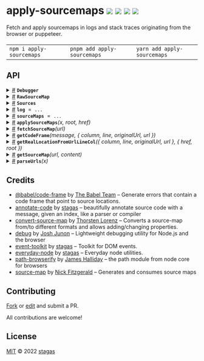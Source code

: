<h1>
apply-sourcemaps <a href="https://npmjs.org/package/apply-sourcemaps"><img src="https://img.shields.io/badge/npm-v0.0.5-F00.svg?colorA=000"/></a> <a href="src"><img src="https://img.shields.io/badge/loc-237-FFF.svg?colorA=000"/></a> <a href="https://cdn.jsdelivr.net/npm/apply-sourcemaps@0.0.5/dist/apply-sourcemaps.min.js"><img src="https://img.shields.io/badge/brotli-23K-333.svg?colorA=000"/></a> <a href="LICENSE"><img src="https://img.shields.io/badge/license-MIT-F0B.svg?colorA=000"/></a>
</h1>

<p></p>

Fetch and apply sourcemaps in logs and stack traces originating from the browser or puppeteer.

<h4>
<table><tr><td title="Triple click to select and copy paste">
<code>npm i apply-sourcemaps </code>
</td><td title="Triple click to select and copy paste">
<code>pnpm add apply-sourcemaps </code>
</td><td title="Triple click to select and copy paste">
<code>yarn add apply-sourcemaps</code>
</td></tr></table>
</h4>

## API

<p>  <details id="Debugger$55" title="Interface" ><summary><span><a href="#Debugger$55">#</a></span>  <code><strong>Debugger</strong></code>    </summary>  <a href="src/.fastpm/-/@types/debug@4.1.7/index.d.ts#L43">src/.fastpm/-/@types/debug@4.1.7/index.d.ts#L43</a>  <ul>    <p>    <details id="formatter$70" title="Parameter" ><summary><span><a href="#formatter$70">#</a></span>  <code><strong>formatter</strong></code>    </summary>    <ul><p>any</p>        </ul></details><details id="args$71" title="Parameter" ><summary><span><a href="#args$71">#</a></span>  <code><strong>args</strong></code>    </summary>    <ul><p>any  []</p>        </ul></details>  <p><strong>Debugger</strong><em>(formatter, args)</em>  &nbsp;=&gt;  <ul>void</ul></p></p>    <p>  <details id="color$56" title="Property" ><summary><span><a href="#color$56">#</a></span>  <code><strong>color</strong></code>    </summary>  <a href="src/.fastpm/-/@types/debug@4.1.7/index.d.ts#L46">src/.fastpm/-/@types/debug@4.1.7/index.d.ts#L46</a>  <ul><p>string</p>        </ul></details><details id="diff$57" title="Property" ><summary><span><a href="#diff$57">#</a></span>  <code><strong>diff</strong></code>    </summary>  <a href="src/.fastpm/-/@types/debug@4.1.7/index.d.ts#L47">src/.fastpm/-/@types/debug@4.1.7/index.d.ts#L47</a>  <ul><p>number</p>        </ul></details><details id="enabled$58" title="Property" ><summary><span><a href="#enabled$58">#</a></span>  <code><strong>enabled</strong></code>    </summary>  <a href="src/.fastpm/-/@types/debug@4.1.7/index.d.ts#L48">src/.fastpm/-/@types/debug@4.1.7/index.d.ts#L48</a>  <ul><p>boolean</p>        </ul></details><details id="namespace$62" title="Property" ><summary><span><a href="#namespace$62">#</a></span>  <code><strong>namespace</strong></code>    </summary>  <a href="src/.fastpm/-/@types/debug@4.1.7/index.d.ts#L50">src/.fastpm/-/@types/debug@4.1.7/index.d.ts#L50</a>  <ul><p>string</p>        </ul></details><details id="destroy$63" title="Method" ><summary><span><a href="#destroy$63">#</a></span>  <code><strong>destroy</strong></code><em>()</em>    </summary>  <a href="src/.fastpm/-/@types/debug@4.1.7/index.d.ts#L51">src/.fastpm/-/@types/debug@4.1.7/index.d.ts#L51</a>  <ul>    <p>      <p><strong>destroy</strong><em>()</em>  &nbsp;=&gt;  <ul>boolean</ul></p></p>    </ul></details><details id="extend$65" title="Method" ><summary><span><a href="#extend$65">#</a></span>  <code><strong>extend</strong></code><em>(namespace, delimiter)</em>    </summary>  <a href="src/.fastpm/-/@types/debug@4.1.7/index.d.ts#L52">src/.fastpm/-/@types/debug@4.1.7/index.d.ts#L52</a>  <ul>    <p>    <details id="namespace$67" title="Parameter" ><summary><span><a href="#namespace$67">#</a></span>  <code><strong>namespace</strong></code>    </summary>    <ul><p>string</p>        </ul></details><details id="delimiter$68" title="Parameter" ><summary><span><a href="#delimiter$68">#</a></span>  <code><strong>delimiter</strong></code>    </summary>    <ul><p>string</p>        </ul></details>  <p><strong>extend</strong><em>(namespace, delimiter)</em>  &nbsp;=&gt;  <ul><a href="#Debugger$55">Debugger</a></ul></p></p>    </ul></details><details id="log$59" title="Method" ><summary><span><a href="#log$59">#</a></span>  <code><strong>log</strong></code><em>(args)</em>    </summary>  <a href="src/.fastpm/-/@types/debug@4.1.7/index.d.ts#L49">src/.fastpm/-/@types/debug@4.1.7/index.d.ts#L49</a>  <ul>    <p>    <details id="args$61" title="Parameter" ><summary><span><a href="#args$61">#</a></span>  <code><strong>args</strong></code>    </summary>    <ul><p>any  []</p>        </ul></details>  <p><strong>log</strong><em>(args)</em>  &nbsp;=&gt;  <ul>any</ul></p></p>    </ul></details></p></ul></details>  <details id="RawSourceMap$72" title="Interface" ><summary><span><a href="#RawSourceMap$72">#</a></span>  <code><strong>RawSourceMap</strong></code>    </summary>  <a href="src/.fastpm/-/source-map@0.7.4/source-map.d.ts#L15">src/.fastpm/-/source-map@0.7.4/source-map.d.ts#L15</a>  <ul>        <p>  <details id="file$79" title="Property" ><summary><span><a href="#file$79">#</a></span>  <code><strong>file</strong></code>    </summary>  <a href="src/.fastpm/-/source-map@0.7.4/source-map.d.ts#L22">src/.fastpm/-/source-map@0.7.4/source-map.d.ts#L22</a>  <ul><p>string</p>        </ul></details><details id="mappings$78" title="Property" ><summary><span><a href="#mappings$78">#</a></span>  <code><strong>mappings</strong></code>    </summary>  <a href="src/.fastpm/-/source-map@0.7.4/source-map.d.ts#L21">src/.fastpm/-/source-map@0.7.4/source-map.d.ts#L21</a>  <ul><p>string</p>        </ul></details><details id="names$75" title="Property" ><summary><span><a href="#names$75">#</a></span>  <code><strong>names</strong></code>    </summary>  <a href="src/.fastpm/-/source-map@0.7.4/source-map.d.ts#L18">src/.fastpm/-/source-map@0.7.4/source-map.d.ts#L18</a>  <ul><p>string  []</p>        </ul></details><details id="sourceRoot$76" title="Property" ><summary><span><a href="#sourceRoot$76">#</a></span>  <code><strong>sourceRoot</strong></code>    </summary>  <a href="src/.fastpm/-/source-map@0.7.4/source-map.d.ts#L19">src/.fastpm/-/source-map@0.7.4/source-map.d.ts#L19</a>  <ul><p>string</p>        </ul></details><details id="sources$74" title="Property" ><summary><span><a href="#sources$74">#</a></span>  <code><strong>sources</strong></code>    </summary>  <a href="src/.fastpm/-/source-map@0.7.4/source-map.d.ts#L17">src/.fastpm/-/source-map@0.7.4/source-map.d.ts#L17</a>  <ul><p>string  []</p>        </ul></details><details id="sourcesContent$77" title="Property" ><summary><span><a href="#sourcesContent$77">#</a></span>  <code><strong>sourcesContent</strong></code>    </summary>  <a href="src/.fastpm/-/source-map@0.7.4/source-map.d.ts#L20">src/.fastpm/-/source-map@0.7.4/source-map.d.ts#L20</a>  <ul><p>string  []</p>        </ul></details><details id="version$73" title="Property" ><summary><span><a href="#version$73">#</a></span>  <code><strong>version</strong></code>    </summary>  <a href="src/.fastpm/-/source-map@0.7.4/source-map.d.ts#L16">src/.fastpm/-/source-map@0.7.4/source-map.d.ts#L16</a>  <ul><p>number</p>        </ul></details></p></ul></details><details id="Sources$8" title="Interface" ><summary><span><a href="#Sources$8">#</a></span>  <code><strong>Sources</strong></code>    </summary>  <a href="src/fetch-source-map.ts#L10">src/fetch-source-map.ts#L10</a>  <ul>        <p>  <details id="source$9" title="Property" ><summary><span><a href="#source$9">#</a></span>  <code><strong>source</strong></code>    </summary>  <a href="src/fetch-source-map.ts#L11">src/fetch-source-map.ts#L11</a>  <ul><p>string</p>        </ul></details><details id="sourceMap$10" title="Property" ><summary><span><a href="#sourceMap$10">#</a></span>  <code><strong>sourceMap</strong></code>    </summary>  <a href="src/fetch-source-map.ts#L12">src/fetch-source-map.ts#L12</a>  <ul><p>{<p>  <details id="sourcemap$12" title="Property" ><summary><span><a href="#sourcemap$12">#</a></span>  <code><strong>sourcemap</strong></code>    </summary>  <a href="src/fetch-source-map.ts#L13">src/fetch-source-map.ts#L13</a>  <ul><p>undefined | <a href="#RawSourceMap$72">RawSourceMap</a></p>        </ul></details></p>}</p>        </ul></details></p></ul></details><details id="log$1" title="Variable" ><summary><span><a href="#log$1">#</a></span>  <code><strong>log</strong></code>  <span><span>&nbsp;=&nbsp;</span>  <code>...</code></span>  </summary>  <a href="src/apply-sourcemaps.ts#L5">src/apply-sourcemaps.ts#L5</a>  <ul><p><a href="#Debugger$55">Debugger</a></p>        </ul></details><details id="sourceMaps$7" title="Variable" ><summary><span><a href="#sourceMaps$7">#</a></span>  <code><strong>sourceMaps</strong></code>  <span><span>&nbsp;=&nbsp;</span>  <code>...</code></span>  </summary>  <a href="src/fetch-source-map.ts#L8">src/fetch-source-map.ts#L8</a>  <ul><p><span>Map</span>&lt;string, <span>Promise</span>&lt;undefined | <a href="#Sources$8">Sources</a>&gt;&gt;</p>        </ul></details><details id="applySourceMaps$2" title="Function" ><summary><span><a href="#applySourceMaps$2">#</a></span>  <code><strong>applySourceMaps</strong></code><em>(x, root, href)</em>    </summary>  <a href="src/apply-sourcemaps.ts#L14">src/apply-sourcemaps.ts#L14</a>  <ul>    <p>    <details id="x$4" title="Parameter" ><summary><span><a href="#x$4">#</a></span>  <code><strong>x</strong></code>    </summary>    <ul><p>string</p>        </ul></details><details id="root$5" title="Parameter" ><summary><span><a href="#root$5">#</a></span>  <code><strong>root</strong></code>  <span><span>&nbsp;=&nbsp;</span>  <code>...</code></span>  </summary>    <ul><p>string</p>        </ul></details><details id="href$6" title="Parameter" ><summary><span><a href="#href$6">#</a></span>  <code><strong>href</strong></code>    </summary>    <ul><p>string</p>        </ul></details>  <p><strong>applySourceMaps</strong><em>(x, root, href)</em>  &nbsp;=&gt;  <ul><span>Promise</span>&lt;string&gt;</ul></p></p>    </ul></details><details id="fetchSourceMap$13" title="Function" ><summary><span><a href="#fetchSourceMap$13">#</a></span>  <code><strong>fetchSourceMap</strong></code><em>(url)</em>    </summary>  <a href="src/fetch-source-map.ts#L17">src/fetch-source-map.ts#L17</a>  <ul>    <p>    <details id="url$15" title="Parameter" ><summary><span><a href="#url$15">#</a></span>  <code><strong>url</strong></code>    </summary>    <ul><p>string</p>        </ul></details>  <p><strong>fetchSourceMap</strong><em>(url)</em>  &nbsp;=&gt;  <ul><span>Promise</span>&lt;undefined | <a href="#Sources$8">Sources</a>&gt;</ul></p></p>    </ul></details><details id="getCodeFrame$16" title="Function" ><summary><span><a href="#getCodeFrame$16">#</a></span>  <code><strong>getCodeFrame</strong></code><em>(message, { column, line, originalUrl, url })</em>    </summary>  <a href="src/get-code-frame.ts#L4">src/get-code-frame.ts#L4</a>  <ul>    <p>    <details id="message$18" title="Parameter" ><summary><span><a href="#message$18">#</a></span>  <code><strong>message</strong></code>    </summary>    <ul><p>string</p>        </ul></details>{<p>  <details id="column$24" title="Property" ><summary><span><a href="#column$24">#</a></span>  <code><strong>column</strong></code>    </summary>  <a href="src/get-code-frame.ts#L6">src/get-code-frame.ts#L6</a>  <ul><p>string | number</p>        </ul></details><details id="line$23" title="Property" ><summary><span><a href="#line$23">#</a></span>  <code><strong>line</strong></code>    </summary>  <a href="src/get-code-frame.ts#L6">src/get-code-frame.ts#L6</a>  <ul><p>string | number</p>        </ul></details><details id="originalUrl$21" title="Property" ><summary><span><a href="#originalUrl$21">#</a></span>  <code><strong>originalUrl</strong></code>    </summary>  <a href="src/get-code-frame.ts#L6">src/get-code-frame.ts#L6</a>  <ul><p>string</p>        </ul></details><details id="url$22" title="Property" ><summary><span><a href="#url$22">#</a></span>  <code><strong>url</strong></code>    </summary>  <a href="src/get-code-frame.ts#L6">src/get-code-frame.ts#L6</a>  <ul><p>string</p>        </ul></details></p>}  <p><strong>getCodeFrame</strong><em>(message, { column, line, originalUrl, url })</em>  &nbsp;=&gt;  <ul><span>Promise</span>&lt;undefined | string&gt;</ul></p></p>    </ul></details><details id="getRealLocationFromUrlLineCol$25" title="Function" ><summary><span><a href="#getRealLocationFromUrlLineCol$25">#</a></span>  <code><strong>getRealLocationFromUrlLineCol</strong></code><em>({ column, line, originalUrl, url }, { href, root })</em>    </summary>  <a href="src/get-real-location-from-line-col.ts#L6">src/get-real-location-from-line-col.ts#L6</a>  <ul>    <p>    {<p>  <details id="column$32" title="Property" ><summary><span><a href="#column$32">#</a></span>  <code><strong>column</strong></code>    </summary>  <a href="src/get-real-location-from-line-col.ts#L11">src/get-real-location-from-line-col.ts#L11</a>  <ul><p>string | number</p>        </ul></details><details id="line$31" title="Property" ><summary><span><a href="#line$31">#</a></span>  <code><strong>line</strong></code>    </summary>  <a href="src/get-real-location-from-line-col.ts#L10">src/get-real-location-from-line-col.ts#L10</a>  <ul><p>string | number</p>        </ul></details><details id="originalUrl$29" title="Property" ><summary><span><a href="#originalUrl$29">#</a></span>  <code><strong>originalUrl</strong></code>    </summary>  <a href="src/get-real-location-from-line-col.ts#L8">src/get-real-location-from-line-col.ts#L8</a>  <ul><p>string</p>        </ul></details><details id="url$30" title="Property" ><summary><span><a href="#url$30">#</a></span>  <code><strong>url</strong></code>    </summary>  <a href="src/get-real-location-from-line-col.ts#L9">src/get-real-location-from-line-col.ts#L9</a>  <ul><p>string</p>        </ul></details></p>}{<p>  <details id="href$36" title="Property" ><summary><span><a href="#href$36">#</a></span>  <code><strong>href</strong></code>    </summary>  <a href="src/get-real-location-from-line-col.ts#L13">src/get-real-location-from-line-col.ts#L13</a>  <ul><p>string</p>        </ul></details><details id="root$35" title="Property" ><summary><span><a href="#root$35">#</a></span>  <code><strong>root</strong></code>    </summary>  <a href="src/get-real-location-from-line-col.ts#L13">src/get-real-location-from-line-col.ts#L13</a>  <ul><p>string</p>        </ul></details></p>}  <p><strong>getRealLocationFromUrlLineCol</strong><em>({ column, line, originalUrl, url }, { href, root })</em>  &nbsp;=&gt;  <ul><span>Promise</span>&lt;undefined | {<p>  <details id="column$41" title="Property" ><summary><span><a href="#column$41">#</a></span>  <code><strong>column</strong></code>    </summary>    <ul><p>number</p>        </ul></details><details id="line$40" title="Property" ><summary><span><a href="#line$40">#</a></span>  <code><strong>line</strong></code>    </summary>    <ul><p>number</p>        </ul></details><details id="originalUrl$38" title="Property" ><summary><span><a href="#originalUrl$38">#</a></span>  <code><strong>originalUrl</strong></code>    </summary>    <ul><p>string</p>        </ul></details><details id="url$39" title="Property" ><summary><span><a href="#url$39">#</a></span>  <code><strong>url</strong></code>  <span><span>&nbsp;=&nbsp;</span>  <code>...</code></span>  </summary>    <ul><p>string</p>        </ul></details></p>}&gt;</ul></p></p>    </ul></details><details id="getSourceMap$42" title="Function" ><summary><span><a href="#getSourceMap$42">#</a></span>  <code><strong>getSourceMap</strong></code><em>(url, content)</em>    </summary>  <a href="src/get-source-map.ts#L8">src/get-source-map.ts#L8</a>  <ul>    <p>    <details id="url$44" title="Parameter" ><summary><span><a href="#url$44">#</a></span>  <code><strong>url</strong></code>    </summary>    <ul><p>string</p>        </ul></details><details id="content$45" title="Parameter" ><summary><span><a href="#content$45">#</a></span>  <code><strong>content</strong></code>    </summary>    <ul><p>string</p>        </ul></details>  <p><strong>getSourceMap</strong><em>(url, content)</em>  &nbsp;=&gt;  <ul><span>Promise</span>&lt;undefined | <a href="#RawSourceMap$72">RawSourceMap</a>&gt;</ul></p></p>    </ul></details><details id="parseUrls$46" title="Function" ><summary><span><a href="#parseUrls$46">#</a></span>  <code><strong>parseUrls</strong></code><em>(x)</em>    </summary>  <a href="src/parse-urls.ts#L5">src/parse-urls.ts#L5</a>  <ul>    <p>    <details id="x$48" title="Parameter" ><summary><span><a href="#x$48">#</a></span>  <code><strong>x</strong></code>    </summary>    <ul><p>string</p>        </ul></details>  <p><strong>parseUrls</strong><em>(x)</em>  &nbsp;=&gt;  <ul>{<p>  <details id="column$53" title="Property" ><summary><span><a href="#column$53">#</a></span>  <code><strong>column</strong></code>    </summary>    <ul><p>string</p>        </ul></details><details id="line$52" title="Property" ><summary><span><a href="#line$52">#</a></span>  <code><strong>line</strong></code>    </summary>    <ul><p>string</p>        </ul></details><details id="originalUrl$50" title="Property" ><summary><span><a href="#originalUrl$50">#</a></span>  <code><strong>originalUrl</strong></code>    </summary>    <ul><p>string</p>        </ul></details><details id="url$51" title="Property" ><summary><span><a href="#url$51">#</a></span>  <code><strong>url</strong></code>  <span><span>&nbsp;=&nbsp;</span>  <code>...</code></span>  </summary>    <ul><p>string</p>        </ul></details></p>}  []</ul></p></p>    </ul></details></p>

## Credits

- [@babel/code-frame](https://npmjs.org/package/@babel/code-frame) by [The Babel Team](https://babel.dev/team) &ndash; Generate errors that contain a code frame that point to source locations.
- [annotate-code](https://npmjs.org/package/annotate-code) by [stagas](https://github.com/stagas) &ndash; beautifully annotate source code with a message, given an index, like a parser or compiler
- [convert-source-map](https://npmjs.org/package/convert-source-map) by [Thorsten Lorenz](http://thlorenz.com) &ndash; Converts a source-map from/to different formats and allows adding/changing properties.
- [debug](https://npmjs.org/package/debug) by [Josh Junon](https://github.com/debug-js) &ndash; Lightweight debugging utility for Node.js and the browser
- [event-toolkit](https://npmjs.org/package/event-toolkit) by [stagas](https://github.com/stagas) &ndash; Toolkit for DOM events.
- [everyday-node](https://npmjs.org/package/everyday-node) by [stagas](https://github.com/stagas) &ndash; Everyday node utilities.
- [path-browserify](https://npmjs.org/package/path-browserify) by [James Halliday](http://substack.net) &ndash; the path module from node core for browsers
- [source-map](https://npmjs.org/package/source-map) by [Nick Fitzgerald](https://github.com/mozilla) &ndash; Generates and consumes source maps

## Contributing

[Fork](https://github.com/stagas/apply-sourcemaps/fork) or [edit](https://github.dev/stagas/apply-sourcemaps) and submit a PR.

All contributions are welcome!

## License

<a href="LICENSE">MIT</a> &copy; 2022 [stagas](https://github.com/stagas)
